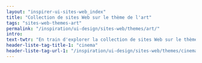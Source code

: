 ```yaml
---
layout: "inspirer-ui-sites-web_index"
title: "Collection de sites Web sur le thème de l'art"
tags: "sites-web-themes-art"
permalink: "/inspiration/ui-design/sites-web/themes/art/"
intro:
text-twtr: "En train d'explorer la collection de sites Web sur le thème de l'art du @MagDuWebdesign"
header-liste-tag-title-1: "cinema"
header-liste-tag-url-1: "/inspiration/ui-design/sites-web/themes/cinema/" 
---
```

